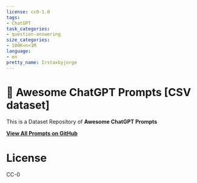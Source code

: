 ```yaml
---
license: cc0-1.0
tags:
- ChatGPT
task_categories:
- question-answering
size_categories:
- 100K<n<1M
language:
- en
pretty_name: Irstaxbyjorge
---
```

<p align="center"><h1>🧠 Awesome ChatGPT Prompts [CSV dataset]</h1></p>

This is a Dataset Repository of **Awesome ChatGPT Prompts**

**[View All Prompts on GitHub](https://github.com/f/awesome-chatgpt-prompts)**

# License

CC-0